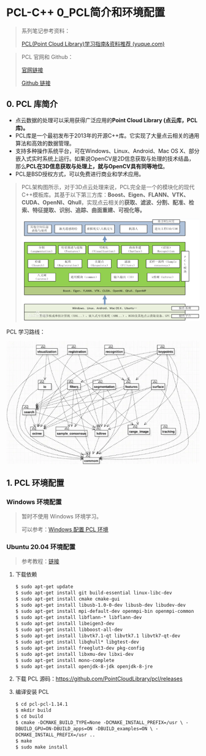 # PCL-C++ 0_PCL简介和环境配置

> 系列笔记参考资料：
>
> [PCL(Point Cloud Library)学习指南&资料推荐 (yuque.com)](https://www.yuque.com/huangzhongqing/pcl/rdk5k8)

> PCL 官网和 Github：
>
> [官网链接](https://pointclouds.org/)
>
> [Github 链接](https://github.com/PointCloudLibrary/pcl)

## 0. PCL 库简介

- 点云数据的处理可以采用获得广泛应用的**Point Cloud Library (点云库，PCL库)。**
- PCL库是一个最初发布于2013年的开源C++库。它实现了大量点云相关的通用算法和高效的数据管理。
- 支持多种操作系统平台，可在Windows、Linux、Android、Mac OS X、部分嵌入式实时系统上运行。如果说OpenCV是2D信息获取与处理的技术结晶，那么**PCL在3D信息获取与处理上，就与OpenCV具有同等地位**。
- PCL是BSD授权方式，可以免费进行商业和学术应用。

> PCL架构图所示，对于3D点云处理来说，PCL完全是一个的模块化的现代C++模板库。其基于以下第三方库：**Boost、Eigen、FLANN、VTK、CUDA、OpenNI、Qhull**，实现点云相关的**获取、滤波、分割、配准、检索、特征提取、识别、追踪、曲面重建、可视化等。**
>
> ![NULL](./assets/picture_1.jpg)

PCL 学习路线：

![NULL](./assets/picture_2.jpg)

## 1. PCL 环境配置

### Windows 环境配置

> 暂时不使用 Windows 环境学习。
>
> 可以参考：[Windows 配置 PCL 环境](https://blog.csdn.net/xueleiok/article/details/82791629)

### Ubuntu 20.04 环境配置

> 参考教程：[链接](https://blog.csdn.net/qhu1600417010/article/details/120444440)

1. 下载依赖

   ```shell
   $ sudo apt-get update  
   $ sudo apt-get install git build-essential linux-libc-dev
   $ sudo apt-get install cmake cmake-gui
   $ sudo apt-get install libusb-1.0-0-dev libusb-dev libudev-dev
   $ sudo apt-get install mpi-default-dev openmpi-bin openmpi-common 
   $ sudo apt-get install libflann-* libflann-dev
   $ sudo apt-get install libeigen3-dev 
   $ sudo apt-get install libboost-all-dev
   $ sudo apt-get install libvtk7.1-qt libvtk7.1 libvtk7-qt-dev
   $ sudo apt-get install libqhull* libgtest-dev
   $ sudo apt-get install freeglut3-dev pkg-config
   $ sudo apt-get install libxmu-dev libxi-dev
   $ sudo apt-get install mono-complete
   $ sudo apt-get install openjdk-8-jdk openjdk-8-jre
   ```

2. 下载 PCL 源码：https://github.com/PointCloudLibrary/pcl/releases

3. 编译安装 PCL

   ```shell
   $ cd pcl-pcl-1.14.1
   $ mkdir build
   $ cd build
   $ cmake -DCMAKE_BUILD_TYPE=None -DCMAKE_INSTALL_PREFIX=/usr \ -DBUILD_GPU=ON-DBUILD_apps=ON -DBUILD_examples=ON \ -DCMAKE_INSTALL_PREFIX=/usr ..
   $ make
   $ sudo make install
   ```

   

   